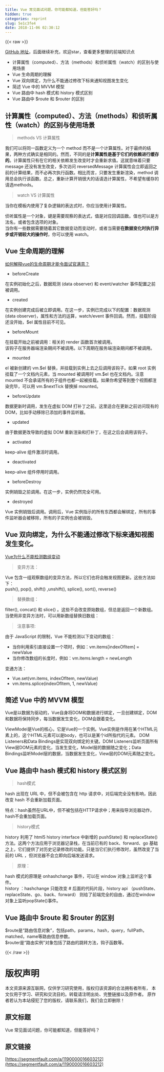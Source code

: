 ```yaml
---
title: Vue 常见面试问题，你可能都知道，但能答好吗？
hidden: true
categories: reprint
slug: 5e1c3fe4
date: 2018-11-06 02:30:12
---
```


{{< raw >}}
<p><a href="https://github.com/tibaiwan/frontend-note/blob/master/Vue/Docs/Interview.md" rel="nofollow noreferrer" target="_blank">GitHub &#x5730;&#x5740;</a>&#xFF0C;&#x540E;&#x9762;&#x7EE7;&#x7EED;&#x8865;&#x5145;&#xFF0C;&#x6B22;&#x8FCE;star&#xFF0C;&#x67E5;&#x770B;&#x66F4;&#x591A;&#x6574;&#x7406;&#x7684;&#x524D;&#x7AEF;&#x77E5;&#x8BC6;&#x70B9;</p><ul><li>&#x8BA1;&#x7B97;&#x5C5E;&#x6027;&#xFF08;computed&#xFF09;&#x3001;&#x65B9;&#x6CD5;&#xFF08;methods&#xFF09;&#x548C;&#x4FA6;&#x542C;&#x5C5E;&#x6027;&#xFF08;watch&#xFF09;&#x7684;&#x533A;&#x522B;&#x4E0E;&#x4F7F;&#x7528;&#x573A;&#x666F;</li><li>Vue &#x751F;&#x547D;&#x5468;&#x671F;&#x7684;&#x7406;&#x89E3;</li><li>Vue &#x53CC;&#x5411;&#x7ED1;&#x5B9A;&#xFF0C;&#x4E3A;&#x4EC0;&#x4E48;&#x4E0D;&#x80FD;&#x901A;&#x8FC7;&#x4FEE;&#x6539;&#x4E0B;&#x6807;&#x6765;&#x901A;&#x77E5;&#x89C6;&#x56FE;&#x53D1;&#x751F;&#x53D8;&#x5316;</li><li>&#x7B80;&#x8FF0; Vue &#x4E2D;&#x7684; MVVM &#x6A21;&#x578B;</li><li>Vue &#x8DEF;&#x7531;&#x4E2D; hash &#x6A21;&#x5F0F;&#x548C; history &#x6A21;&#x5F0F;&#x533A;&#x522B;</li><li>Vue &#x8DEF;&#x7531;&#x4E2D; $route &#x548C; $router &#x7684;&#x533A;&#x522B;</li></ul><h2 id="articleHeader0">&#x8BA1;&#x7B97;&#x5C5E;&#x6027;&#xFF08;computed&#xFF09;&#x3001;&#x65B9;&#x6CD5;&#xFF08;methods&#xFF09;&#x548C;&#x4FA6;&#x542C;&#x5C5E;&#x6027;&#xFF08;watch&#xFF09;&#x7684;&#x533A;&#x522B;&#x4E0E;&#x4F7F;&#x7528;&#x573A;&#x666F;</h2><blockquote>methods VS &#x8BA1;&#x7B97;&#x5C5E;&#x6027;</blockquote><p>&#x6211;&#x4EEC;&#x53EF;&#x4EE5;&#x5C06;&#x540C;&#x4E00;&#x51FD;&#x6570;&#x5B9A;&#x4E49;&#x4E3A;&#x4E00;&#x4E2A; method &#x800C;&#x4E0D;&#x662F;&#x4E00;&#x4E2A;&#x8BA1;&#x7B97;&#x5C5E;&#x6027;&#x3002;&#x5BF9;&#x4E8E;&#x6700;&#x7EC8;&#x7684;&#x7ED3;&#x679C;&#xFF0C;&#x4E24;&#x79CD;&#x65B9;&#x5F0F;&#x786E;&#x5B9E;&#x662F;&#x76F8;&#x540C;&#x7684;&#x3002;&#x7136;&#x800C;&#xFF0C;&#x4E0D;&#x540C;&#x7684;&#x662F;<strong>&#x8BA1;&#x7B97;&#x5C5E;&#x6027;&#x662F;&#x57FA;&#x4E8E;&#x5B83;&#x4EEC;&#x7684;&#x4F9D;&#x8D56;&#x8FDB;&#x884C;&#x7F13;&#x5B58;&#x7684;</strong>&#x3002;&#x8BA1;&#x7B97;&#x5C5E;&#x6027;&#x53EA;&#x6709;&#x5728;&#x5B83;&#x7684;&#x76F8;&#x5173;&#x4F9D;&#x8D56;&#x53D1;&#x751F;&#x6539;&#x53D8;&#x65F6;&#x624D;&#x4F1A;&#x91CD;&#x65B0;&#x6C42;&#x503C;&#x3002;&#x8FD9;&#x5C31;&#x610F;&#x5473;&#x7740;&#x53EA;&#x8981; message &#x8FD8;&#x6CA1;&#x6709;&#x53D1;&#x751F;&#x6539;&#x53D8;&#xFF0C;&#x591A;&#x6B21;&#x8BBF;&#x95EE; reversedMessage &#x8BA1;&#x7B97;&#x5C5E;&#x6027;&#x4F1A;&#x7ACB;&#x5373;&#x8FD4;&#x56DE;&#x4E4B;&#x524D;&#x7684;&#x8BA1;&#x7B97;&#x7ED3;&#x679C;&#xFF0C;&#x800C;&#x4E0D;&#x5FC5;&#x518D;&#x6B21;&#x6267;&#x884C;&#x51FD;&#x6570;&#x3002;&#x76F8;&#x6BD4;&#x800C;&#x8A00;&#xFF0C;&#x53EA;&#x8981;&#x53D1;&#x751F;&#x91CD;&#x65B0;&#x6E32;&#x67D3;&#xFF0C;method &#x8C03;&#x7528;&#x603B;&#x4F1A;&#x6267;&#x884C;&#x8BE5;&#x51FD;&#x6570;&#x3002;&#x603B;&#x4E4B;&#xFF0C;&#x91CD;&#x65B0;&#x8BA1;&#x7B97;&#x5F00;&#x9500;&#x5F88;&#x5927;&#x7684;&#x8BDD;&#x8BF7;&#x9009;&#x8BA1;&#x7B97;&#x5C5E;&#x6027;&#xFF0C;&#x4E0D;&#x5E0C;&#x671B;&#x6709;&#x7F13;&#x5B58;&#x7684;&#x8BF7;&#x9009;methods&#x3002;</p><blockquote>watch VS &#x8BA1;&#x7B97;&#x5C5E;&#x6027;</blockquote><p>&#x5F53;&#x4F60;&#x5728;&#x6A21;&#x677F;&#x5185;&#x4F7F;&#x7528;&#x4E86;&#x590D;&#x6742;&#x903B;&#x8F91;&#x7684;&#x8868;&#x8FBE;&#x5F0F;&#x65F6;&#xFF0C;&#x4F60;&#x5E94;&#x5F53;&#x4F7F;&#x7528;&#x8BA1;&#x7B97;&#x5C5E;&#x6027;&#x3002;</p><p>&#x4FA6;&#x542C;&#x5C5E;&#x6027;&#x662F;&#x4E00;&#x4E2A;&#x5BF9;&#x8C61;&#xFF0C;&#x952E;&#x662F;&#x9700;&#x8981;&#x89C2;&#x5BDF;&#x7684;&#x8868;&#x8FBE;&#x5F0F;&#xFF0C;&#x503C;&#x662F;&#x5BF9;&#x5E94;&#x56DE;&#x8C03;&#x51FD;&#x6570;&#x3002;&#x503C;&#x4E5F;&#x53EF;&#x4EE5;&#x662F;&#x65B9;&#x6CD5;&#x540D;&#xFF0C;&#x6216;&#x8005;&#x5305;&#x542B;&#x9009;&#x9879;&#x7684;&#x5BF9;&#x8C61;&#x3002;<br>&#x5F53;&#x4F60;&#x6709;&#x4E00;&#x4E9B;&#x6570;&#x636E;&#x9700;&#x8981;&#x968F;&#x7740;&#x5176;&#x5B83;&#x6570;&#x636E;&#x53D8;&#x52A8;&#x800C;&#x53D8;&#x52A8;&#x65F6;&#xFF0C;&#x6216;&#x8005;&#x5F53;&#x9700;&#x8981;<strong>&#x5728;&#x6570;&#x636E;&#x53D8;&#x5316;&#x65F6;&#x6267;&#x884C;&#x5F02;&#x6B65;&#x6216;&#x5F00;&#x9500;&#x8F83;&#x5927;&#x7684;&#x64CD;&#x4F5C;&#x65F6;</strong>&#xFF0C;&#x4F60;&#x53EF;&#x4EE5;&#x4F7F;&#x7528; watch&#x3002;</p><h2 id="articleHeader1">Vue &#x751F;&#x547D;&#x5468;&#x671F;&#x7684;&#x7406;&#x89E3;</h2><p><a href="https://segmentfault.com/a/1190000014376915">&#x5982;&#x4F55;&#x89E3;&#x91CA;vue&#x7684;&#x751F;&#x547D;&#x5468;&#x671F;&#x624D;&#x80FD;&#x4EE4;&#x9762;&#x8BD5;&#x5B98;&#x6EE1;&#x610F;&#xFF1F;</a></p><ul><li>beforeCreate</li></ul><p>&#x5728;&#x5B9E;&#x4F8B;&#x521D;&#x59CB;&#x5316;&#x4E4B;&#x540E;&#xFF0C;&#x6570;&#x636E;&#x89C2;&#x6D4B; (data observer) &#x548C; event/watcher &#x4E8B;&#x4EF6;&#x914D;&#x7F6E;&#x4E4B;&#x524D;&#x88AB;&#x8C03;&#x7528;&#x3002;</p><ul><li>created</li></ul><p>&#x5728;&#x5B9E;&#x4F8B;&#x521B;&#x5EFA;&#x5B8C;&#x6210;&#x540E;&#x88AB;&#x7ACB;&#x5373;&#x8C03;&#x7528;&#x3002;&#x5728;&#x8FD9;&#x4E00;&#x6B65;&#xFF0C;&#x5B9E;&#x4F8B;&#x5DF2;&#x5B8C;&#x6210;&#x4EE5;&#x4E0B;&#x7684;&#x914D;&#x7F6E;&#xFF1A;&#x6570;&#x636E;&#x89C2;&#x6D4B; (data observer)&#xFF0C;&#x5C5E;&#x6027;&#x548C;&#x65B9;&#x6CD5;&#x7684;&#x8FD0;&#x7B97;&#xFF0C;watch/event &#x4E8B;&#x4EF6;&#x56DE;&#x8C03;&#x3002;&#x7136;&#x800C;&#xFF0C;&#x6302;&#x8F7D;&#x9636;&#x6BB5;&#x8FD8;&#x6CA1;&#x5F00;&#x59CB;&#xFF0C;$el &#x5C5E;&#x6027;&#x76EE;&#x524D;&#x4E0D;&#x53EF;&#x89C1;&#x3002;</p><ul><li>beforeMount</li></ul><p>&#x5728;&#x6302;&#x8F7D;&#x5F00;&#x59CB;&#x4E4B;&#x524D;&#x88AB;&#x8C03;&#x7528;&#xFF1A;&#x76F8;&#x5173;&#x7684; render &#x51FD;&#x6570;&#x9996;&#x6B21;&#x88AB;&#x8C03;&#x7528;&#x3002;<br>&#x8BE5;&#x94A9;&#x5B50;&#x5728;&#x670D;&#x52A1;&#x5668;&#x7AEF;&#x6E32;&#x67D3;&#x671F;&#x95F4;&#x4E0D;&#x88AB;&#x8C03;&#x7528;&#x3002;&#x4EE5;&#x4E0B;&#x5468;&#x671F;&#x5728;&#x670D;&#x52A1;&#x7AEF;&#x6E32;&#x67D3;&#x671F;&#x95F4;&#x90FD;&#x4E0D;&#x88AB;&#x8C03;&#x7528;&#x3002;</p><ul><li>mounted</li></ul><p>el &#x88AB;&#x65B0;&#x521B;&#x5EFA;&#x7684; vm.$el &#x66FF;&#x6362;&#xFF0C;&#x5E76;&#x6302;&#x8F7D;&#x5230;&#x5B9E;&#x4F8B;&#x4E0A;&#x53BB;&#x4E4B;&#x540E;&#x8C03;&#x7528;&#x8BE5;&#x94A9;&#x5B50;&#x3002;&#x5982;&#x679C; root &#x5B9E;&#x4F8B;&#x6302;&#x8F7D;&#x4E86;&#x4E00;&#x4E2A;&#x6587;&#x6863;&#x5185;&#x5143;&#x7D20;&#xFF0C;&#x5F53; mounted &#x88AB;&#x8C03;&#x7528;&#x65F6; vm.$el &#x4E5F;&#x5728;&#x6587;&#x6863;&#x5185;&#x3002;&#x6CE8;&#x610F; mounted &#x4E0D;&#x4F1A;&#x627F;&#x8BFA;&#x6240;&#x6709;&#x7684;&#x5B50;&#x7EC4;&#x4EF6;&#x4E5F;&#x90FD;&#x4E00;&#x8D77;&#x88AB;&#x6302;&#x8F7D;&#x3002;&#x5982;&#x679C;&#x4F60;&#x5E0C;&#x671B;&#x7B49;&#x5230;&#x6574;&#x4E2A;&#x89C6;&#x56FE;&#x90FD;&#x6E32;&#x67D3;&#x5B8C;&#x6BD5;&#xFF0C;&#x53EF;&#x4EE5;&#x7528; vm.$nextTick &#x66FF;&#x6362;&#x6389; mounted&#x3002;</p><ul><li>beforeUpdate</li></ul><p>&#x6570;&#x636E;&#x66F4;&#x65B0;&#x65F6;&#x8C03;&#x7528;&#xFF0C;&#x53D1;&#x751F;&#x5728;&#x865A;&#x62DF; DOM &#x6253;&#x8865;&#x4E01;&#x4E4B;&#x524D;&#x3002;&#x8FD9;&#x91CC;&#x9002;&#x5408;&#x5728;&#x66F4;&#x65B0;&#x4E4B;&#x524D;&#x8BBF;&#x95EE;&#x73B0;&#x6709;&#x7684; DOM&#xFF0C;&#x6BD4;&#x5982;&#x624B;&#x52A8;&#x79FB;&#x9664;&#x5DF2;&#x6DFB;&#x52A0;&#x7684;&#x4E8B;&#x4EF6;&#x76D1;&#x542C;&#x5668;&#x3002;</p><ul><li>updated</li></ul><p>&#x7531;&#x4E8E;&#x6570;&#x636E;&#x66F4;&#x6539;&#x5BFC;&#x81F4;&#x7684;&#x865A;&#x62DF; DOM &#x91CD;&#x65B0;&#x6E32;&#x67D3;&#x548C;&#x6253;&#x8865;&#x4E01;&#xFF0C;&#x5728;&#x8FD9;&#x4E4B;&#x540E;&#x4F1A;&#x8C03;&#x7528;&#x8BE5;&#x94A9;&#x5B50;&#x3002;</p><ul><li>activated</li></ul><p>keep-alive &#x7EC4;&#x4EF6;&#x6FC0;&#x6D3B;&#x65F6;&#x8C03;&#x7528;&#x3002;</p><ul><li>deactivated</li></ul><p>keep-alive &#x7EC4;&#x4EF6;&#x505C;&#x7528;&#x65F6;&#x8C03;&#x7528;&#x3002;</p><ul><li>beforeDestroy</li></ul><p>&#x5B9E;&#x4F8B;&#x9500;&#x6BC1;&#x4E4B;&#x524D;&#x8C03;&#x7528;&#x3002;&#x5728;&#x8FD9;&#x4E00;&#x6B65;&#xFF0C;&#x5B9E;&#x4F8B;&#x4ECD;&#x7136;&#x5B8C;&#x5168;&#x53EF;&#x7528;&#x3002;</p><ul><li>destroyed</li></ul><p>Vue &#x5B9E;&#x4F8B;&#x9500;&#x6BC1;&#x540E;&#x8C03;&#x7528;&#x3002;&#x8C03;&#x7528;&#x540E;&#xFF0C;Vue &#x5B9E;&#x4F8B;&#x6307;&#x793A;&#x7684;&#x6240;&#x6709;&#x4E1C;&#x897F;&#x90FD;&#x4F1A;&#x89E3;&#x7ED1;&#x5B9A;&#xFF0C;&#x6240;&#x6709;&#x7684;&#x4E8B;&#x4EF6;&#x76D1;&#x542C;&#x5668;&#x4F1A;&#x88AB;&#x79FB;&#x9664;&#xFF0C;&#x6240;&#x6709;&#x7684;&#x5B50;&#x5B9E;&#x4F8B;&#x4E5F;&#x4F1A;&#x88AB;&#x9500;&#x6BC1;&#x3002;</p><h2 id="articleHeader2">Vue &#x53CC;&#x5411;&#x7ED1;&#x5B9A;&#xFF0C;&#x4E3A;&#x4EC0;&#x4E48;&#x4E0D;&#x80FD;&#x901A;&#x8FC7;&#x4FEE;&#x6539;&#x4E0B;&#x6807;&#x6765;&#x901A;&#x77E5;&#x89C6;&#x56FE;&#x53D1;&#x751F;&#x53D8;&#x5316;&#x3002;</h2><p><a href="https://segmentfault.com/a/1190000015783546" target="_blank">Vue&#x4E3A;&#x4EC0;&#x4E48;&#x4E0D;&#x80FD;&#x68C0;&#x6D4B;&#x6570;&#x7EC4;&#x53D8;&#x52A8;</a></p><blockquote>&#x53D8;&#x5F02;&#x65B9;&#x6CD5;&#xFF1A;</blockquote><p>Vue &#x5305;&#x542B;&#x4E00;&#x7EC4;&#x89C2;&#x5BDF;&#x6570;&#x7EC4;&#x7684;&#x53D8;&#x5F02;&#x65B9;&#x6CD5;&#xFF0C;&#x6240;&#x4EE5;&#x5B83;&#x4EEC;&#x4E5F;&#x5C06;&#x4F1A;&#x89E6;&#x53D1;&#x89C6;&#x56FE;&#x66F4;&#x65B0;&#x3002;&#x8FD9;&#x4E9B;&#x65B9;&#x6CD5;&#x5982;&#x4E0B;&#xFF1A;<br>push(), pop(), shift() ,unshift(), splice(), sort(), reverse()</p><blockquote>&#x66FF;&#x6362;&#x6570;&#x7EC4;&#xFF1A;</blockquote><p>filter(), concat() &#x548C; slice() &#x3002;&#x8FD9;&#x4E9B;&#x4E0D;&#x4F1A;&#x6539;&#x53D8;&#x539F;&#x59CB;&#x6570;&#x7EC4;&#xFF0C;&#x4F46;&#x603B;&#x662F;&#x8FD4;&#x56DE;&#x4E00;&#x4E2A;&#x65B0;&#x6570;&#x7EC4;&#x3002;&#x5F53;&#x4F7F;&#x7528;&#x975E;&#x53D8;&#x5F02;&#x65B9;&#x6CD5;&#x65F6;&#xFF0C;&#x53EF;&#x4EE5;&#x7528;&#x65B0;&#x6570;&#x7EC4;&#x66FF;&#x6362;&#x65E7;&#x6570;&#x7EC4;&#xFF1A;</p><blockquote>&#x6CE8;&#x610F;&#x4E8B;&#x9879;:</blockquote><p>&#x7531;&#x4E8E; JavaScript &#x7684;&#x9650;&#x5236;&#xFF0C;Vue &#x4E0D;&#x80FD;&#x68C0;&#x6D4B;&#x4EE5;&#x4E0B;&#x53D8;&#x52A8;&#x7684;&#x6570;&#x7EC4;&#xFF1A;</p><ul><li>&#x5F53;&#x4F60;&#x5229;&#x7528;&#x7D22;&#x5F15;&#x76F4;&#x63A5;&#x8BBE;&#x7F6E;&#x4E00;&#x4E2A;&#x9879;&#x65F6;&#xFF0C;&#x4F8B;&#x5982;&#xFF1A;vm.items[indexOfItem] = newValue</li><li>&#x5F53;&#x4F60;&#x4FEE;&#x6539;&#x6570;&#x7EC4;&#x7684;&#x957F;&#x5EA6;&#x65F6;&#xFF0C;&#x4F8B;&#x5982;&#xFF1A;vm.items.length = newLength</li></ul><p>&#x53D8;&#x901A;&#x65B9;&#x6CD5;&#xFF1A;</p><ul><li>Vue.set(vm.items, indexOfItem, newValue)</li><li>vm.items.splice(indexOfItem, 1, newValue)</li></ul><h2 id="articleHeader3">&#x7B80;&#x8FF0; Vue &#x4E2D;&#x7684; MVVM &#x6A21;&#x578B;</h2><p>Vue&#x662F;&#x4EE5;&#x6570;&#x636E;&#x4E3A;&#x9A71;&#x52A8;&#x7684;&#xFF0C;Vue&#x81EA;&#x8EAB;&#x5C06;DOM&#x548C;&#x6570;&#x636E;&#x8FDB;&#x884C;&#x7ED1;&#x5B9A;&#xFF0C;&#x4E00;&#x65E6;&#x521B;&#x5EFA;&#x7ED1;&#x5B9A;&#xFF0C;DOM&#x548C;&#x6570;&#x636E;&#x5C06;&#x4FDD;&#x6301;&#x540C;&#x6B65;&#xFF0C;&#x6BCF;&#x5F53;&#x6570;&#x636E;&#x53D1;&#x751F;&#x53D8;&#x5316;&#xFF0C;DOM&#x4F1A;&#x8DDF;&#x7740;&#x53D8;&#x5316;&#x3002;</p><p>ViewModel&#x662F;Vue&#x7684;&#x6838;&#x5FC3;&#xFF0C;&#x5B83;&#x662F;Vue&#x7684;&#x4E00;&#x4E2A;&#x5B9E;&#x4F8B;&#x3002;Vue&#x5B9E;&#x4F8B;&#x662F;&#x4F5C;&#x7528;&#x5728;&#x67D0;&#x4E2A;HTML&#x5143;&#x7D20;&#x4E0A;&#x7684;&#xFF0C;&#x8FD9;&#x4E2A;HTML&#x5143;&#x7D20;&#x53EF;&#x4EE5;&#x662F;body&#xFF0C;&#x4E5F;&#x53EF;&#x4EE5;&#x662F;&#x67D0;&#x4E2A;id&#x6240;&#x6307;&#x4EE3;&#x7684;&#x5143;&#x7D20;&#x3002; DOM Listeners&#x548C;Data Bindings&#x662F;&#x5B9E;&#x73B0;&#x53CC;&#x5411;&#x7ED1;&#x5B9A;&#x7684;&#x5173;&#x952E;&#x3002;DOM Listeners&#x76D1;&#x542C;&#x9875;&#x9762;&#x6240;&#x6709;View&#x5C42;DOM&#x5143;&#x7D20;&#x7684;&#x53D8;&#x5316;&#xFF0C;&#x5F53;&#x53D1;&#x751F;&#x53D8;&#x5316;&#xFF0C;Model&#x5C42;&#x7684;&#x6570;&#x636E;&#x968F;&#x4E4B;&#x53D8;&#x5316;&#xFF1B;Data Bindings&#x76D1;&#x542C;Model&#x5C42;&#x7684;&#x6570;&#x636E;&#xFF0C;&#x5F53;&#x6570;&#x636E;&#x53D1;&#x751F;&#x53D8;&#x5316;&#xFF0C;View&#x5C42;&#x7684;DOM&#x5143;&#x7D20;&#x968F;&#x4E4B;&#x53D8;&#x5316;&#x3002;</p><h2 id="articleHeader4">Vue &#x8DEF;&#x7531;&#x4E2D; hash &#x6A21;&#x5F0F;&#x548C; history &#x6A21;&#x5F0F;&#x533A;&#x522B;</h2><blockquote>hash&#x6A21;&#x5F0F;</blockquote><p>hash &#x51FA;&#x73B0;&#x5728; URL &#x4E2D;&#xFF0C;&#x4F46;&#x4E0D;&#x4F1A;&#x88AB;&#x5305;&#x542B;&#x5728; http &#x8BF7;&#x6C42;&#x4E2D;&#xFF0C;&#x5BF9;&#x540E;&#x7AEF;&#x5B8C;&#x5168;&#x6CA1;&#x6709;&#x5F71;&#x54CD;&#xFF0C;&#x56E0;&#x6B64;&#x6539;&#x53D8; hash &#x4E0D;&#x4F1A;&#x91CD;&#x65B0;&#x52A0;&#x8F7D;&#x9875;&#x9762;&#x3002;</p><p>&#x7279;&#x70B9;&#xFF1A;hash&#x867D;&#x7136;&#x5728;URL&#x4E2D;&#xFF0C;&#x4F46;&#x4E0D;&#x88AB;&#x5305;&#x62EC;&#x5728;HTTP&#x8BF7;&#x6C42;&#x4E2D;&#xFF1B;&#x7528;&#x6765;&#x6307;&#x5BFC;&#x6D4F;&#x89C8;&#x5668;&#x52A8;&#x4F5C;&#xFF0C;hash&#x4E0D;&#x4F1A;&#x91CD;&#x52A0;&#x8F7D;&#x9875;&#x9762;&#x3002;</p><blockquote>history&#x6A21;&#x5F0F;</blockquote><p>history &#x5229;&#x7528;&#x4E86; html5 history interface &#x4E2D;&#x65B0;&#x589E;&#x7684; pushState() &#x548C; replaceState() &#x65B9;&#x6CD5;&#x3002;&#x8FD9;&#x4E24;&#x4E2A;&#x65B9;&#x6CD5;&#x5E94;&#x7528;&#x4E8E;&#x6D4F;&#x89C8;&#x5668;&#x8BB0;&#x5F55;&#x6808;&#xFF0C;&#x5728;&#x5F53;&#x524D;&#x5DF2;&#x6709;&#x7684; back&#x3001;forward&#x3001;go &#x57FA;&#x7840;&#x4E4B;&#x4E0A;&#xFF0C;&#x5B83;&#x4EEC;&#x63D0;&#x4F9B;&#x4E86;&#x5BF9;&#x5386;&#x53F2;&#x8BB0;&#x5F55;&#x4FEE;&#x6539;&#x7684;&#x529F;&#x80FD;&#x3002;&#x53EA;&#x662F;&#x5F53;&#x5B83;&#x4EEC;&#x6267;&#x884C;&#x4FEE;&#x6539;&#x65F6;&#xFF0C;&#x867D;&#x7136;&#x6539;&#x53D8;&#x4E86;&#x5F53;&#x524D;&#x7684; URL &#xFF0C;&#x4F46;&#x6D4F;&#x89C8;&#x5668;&#x4E0D;&#x4F1A;&#x7ACB;&#x5373;&#x5411;&#x540E;&#x7AEF;&#x53D1;&#x9001;&#x8BF7;&#x6C42;&#x3002;</p><blockquote>&#x539F;&#x7406;&#xFF1A;</blockquote><p>hash &#x6A21;&#x5F0F;&#x7684;&#x539F;&#x7406;&#x662F; onhashchange &#x4E8B;&#x4EF6;&#xFF0C;&#x53EF;&#x4EE5;&#x5728; window &#x5BF9;&#x8C61;&#x4E0A;&#x76D1;&#x542C;&#x8FD9;&#x4E2A;&#x4E8B;&#x4EF6;&#x3002;<br>history &#xFF1A;hashchange &#x53EA;&#x80FD;&#x6539;&#x53D8; # &#x540E;&#x9762;&#x7684;&#x4EE3;&#x7801;&#x7247;&#x6BB5;&#xFF0C;history api &#xFF08;pushState&#x3001;replaceState&#x3001;go&#x3001;back&#x3001;forward&#xFF09; &#x5219;&#x7ED9;&#x4E86;&#x524D;&#x7AEF;&#x5B8C;&#x5168;&#x7684;&#x81EA;&#x7531;&#xFF0C;&#x901A;&#x8FC7;&#x5728;window&#x5BF9;&#x8C61;&#x4E0A;&#x76D1;&#x542C;popState()&#x4E8B;&#x4EF6;&#x3002;</p><h2 id="articleHeader5">Vue &#x8DEF;&#x7531;&#x4E2D; $route &#x548C; $router &#x7684;&#x533A;&#x522B;</h2><p>$route&#x662F;&#x201C;&#x8DEF;&#x7531;&#x4FE1;&#x606F;&#x5BF9;&#x8C61;&#x201D;&#xFF0C;&#x5305;&#x62EC;path&#xFF0C;params&#xFF0C;hash&#xFF0C;query&#xFF0C;fullPath&#xFF0C;matched&#xFF0C;name&#x7B49;&#x8DEF;&#x7531;&#x4FE1;&#x606F;&#x53C2;&#x6570;&#x3002;<br>$router&#x662F;&#x201C;&#x8DEF;&#x7531;&#x5B9E;&#x4F8B;&#x201D;&#x5BF9;&#x8C61;&#x5305;&#x62EC;&#x4E86;&#x8DEF;&#x7531;&#x7684;&#x8DF3;&#x8F6C;&#x65B9;&#x6CD5;&#xFF0C;&#x94A9;&#x5B50;&#x51FD;&#x6570;&#x7B49;&#x3002;</p>
{{< /raw >}}

# 版权声明
本文资源来源互联网，仅供学习研究使用，版权归该资源的合法拥有者所有，
本文仅用于学习、研究和交流目的。转载请注明出处、完整链接以及原作者。
原作者若认为本站侵犯了您的版权，请联系我们，我们会立即删除！

## 原文标题
Vue 常见面试问题，你可能都知道，但能答好吗？

## 原文链接
[https://segmentfault.com/a/1190000016603212](https://segmentfault.com/a/1190000016603212)

